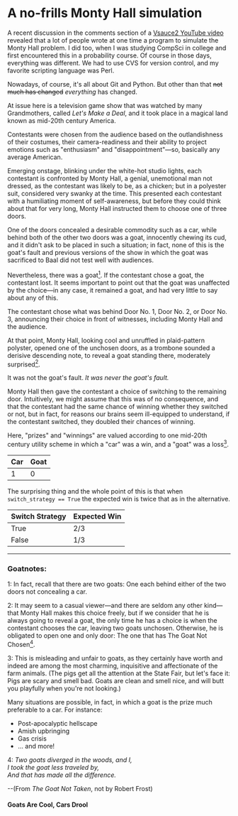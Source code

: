 # A no-frills Monty Hall simulation

A recent discussion in the comments section of a [Vsauce2 YouTube video](https://youtu.be/ytfCdqWhmdg) revealed that a lot of people wrote at one time a program to simulate the Monty Hall problem. I did too, when I was studying CompSci in college and first encountered this in a probability course. Of course in those days, everything was different. We had to use CVS for version control, and my favorite scripting language was Perl.  

Nowadays, of course, it's all about Git and Python. But other than that ~~not much has changed~~ *everything* has changed.

At issue here is a television game show that was watched by many Grandmothers, called *Let's Make a Deal*, and it took place in a magical land known as mid-20th century America. 

Contestants were chosen from the audience based on the outlandishness of their costumes, their camera-readiness and their ability to project emotions such as "enthusiasm" and "disappointment"—so, basically any average American.

Emerging onstage, blinking under the white-hot studio lights, each contestant is confronted by Monty Hall, a genial, unemotional man not dressed, as the contestant was likely to be, as a chicken; but in a polyester suit, considered very swanky at the time. This presented each contestant with a humiliating moment of self-awareness, but before they could
think about that for very long, Monty Hall instructed them to choose one of three doors. 

One of the doors concealed a desirable commodity such as a car, while behind both of the other two doors was a goat, innocently 
chewing its cud, and it didn't ask to be placed in such a situation; in fact, none of this is the goat's fault
and previous versions of the show in which the goat was sacrificed to Baal did not test well with audiences.

Nevertheless, there was a goat[<sup>1</sup>](#numgoat). If the contestant chose a goat, the contestant lost. It seems important
to point out that the goat was unaffected by the choice—in any case, it remained a goat, and had very little 
to say about any of this.

The contestant chose what was behind Door No. 1, Door No. 2, or Door No. 3, announcing their choice in front of witnesses, including Monty Hall and the audience.

At that point, Monty Hall, looking cool and unruffled in plaid-pattern polyster, opened one of the unchosen doors, 
as a trombone sounded a derisive descending note, to reveal a goat standing there, moderately surprised[<sup>2</sup>](#montychoice).  

It was not the goat's fault. *It was never the goat's fault.* 

Monty Hall then gave the contestant a choice of switching to the remaining door. Intuitively, we might assume that 
this was of no consequence, and that the contestant had the same chance of winning whether they switched or not, but 
in fact, for reasons our brains seem ill-equipped to understand, if the contestant switched, they doubled their chances of winning.

Here, "prizes" and "winnings" are valued according to one mid-20th century utility scheme in which a "car" was a win, and a "goat" was a loss[<sup>3</sup>](#goatnote). 

| Car | Goat |
| --- | ---- |
| 1 | 0 |

The surprising thing and the whole point of this is that
when ``` switch_strategy == True ``` the expected win
is twice that as in the alternative.  

| Switch Strategy | Expected Win |
| --------------- | ------------ |
| True | 2/3 | 
| False | 1/3 |


***


### Goatnotes:

<span id="numgoat">1</span>: In fact, recall that there are two goats: One each behind either of the two doors not concealing a car.

<span id="montychoice">2</span>: It may seem to a casual viewer—and there are seldom any other kind—that Monty Hall makes this choice
  freely, but if we consider that he is always going to reveal a goat, the only time he has a choice is when the contestant
  chooses the car, leaving two goats unchosen. Otherwise, he is obligated to open one and only door: The one that has
  The Goat Not Chosen[<sup>4</sup>](#poem).

<span id="goatnote">3</span>: This is misleading and unfair to goats, as they certainly have worth and 
  indeed are among the most charming, inquisitive and affectionate of the farm animals. 
  (The pigs get all the attention at the State Fair, but let's face it: Pigs are scary and smell bad.
  Goats are clean and smell nice, and will butt you playfully when you're not looking.)

  Many situations are possible, in fact, in which a goat is the prize much preferable to a car. For instance:

  - Post-apocalyptic hellscape  
  - Amish upbringing  
  - Gas crisis  
  - ... and more!  

<span id="poem">4</span>: *Two goats diverged in the woods, and I,  
  I took the goat less traveled by,  
  And that has made all the difference.*  

  --(From *The Goat Not Taken*, not by Robert Frost) 
 
  #### Goats Are Cool, Cars Drool

